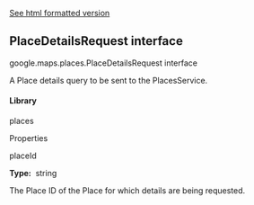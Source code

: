 [See html formatted version](https://huasofoundries.github.io/google-maps-documentation/PlaceDetailsRequest.html)


PlaceDetailsRequest interface
-----------------------------

google.maps.places.PlaceDetailsRequest interface

A Place details query to be sent to the PlacesService.

#### Library

places

Properties

placeId

**Type:**  string

The Place ID of the Place for which details are being requested.